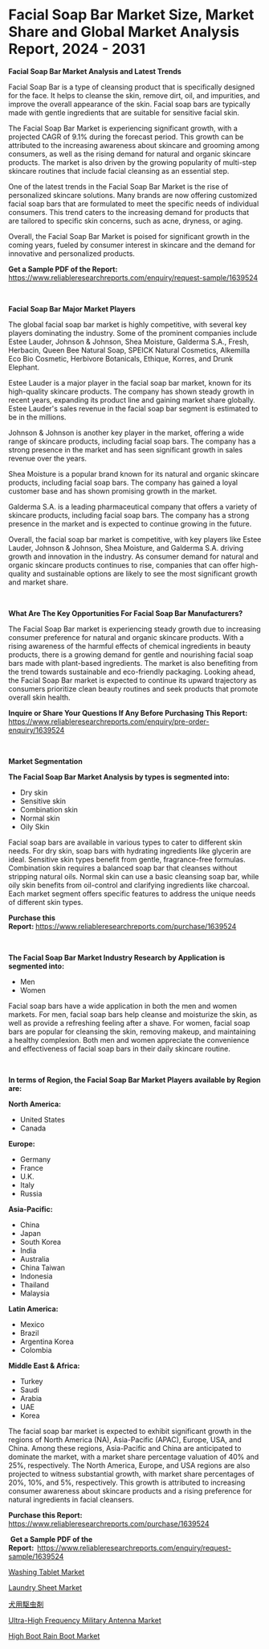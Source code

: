 <p><h1>Facial Soap Bar Market Size, Market Share and Global Market Analysis Report, 2024 - 2031</h1></p><p><strong>Facial Soap Bar Market Analysis and Latest Trends</strong></p>
<p><p>Facial Soap Bar is a type of cleansing product that is specifically designed for the face. It helps to cleanse the skin, remove dirt, oil, and impurities, and improve the overall appearance of the skin. Facial soap bars are typically made with gentle ingredients that are suitable for sensitive facial skin.</p><p>The Facial Soap Bar Market is experiencing significant growth, with a projected CAGR of 9.1% during the forecast period. This growth can be attributed to the increasing awareness about skincare and grooming among consumers, as well as the rising demand for natural and organic skincare products. The market is also driven by the growing popularity of multi-step skincare routines that include facial cleansing as an essential step.</p><p>One of the latest trends in the Facial Soap Bar Market is the rise of personalized skincare solutions. Many brands are now offering customized facial soap bars that are formulated to meet the specific needs of individual consumers. This trend caters to the increasing demand for products that are tailored to specific skin concerns, such as acne, dryness, or aging.</p><p>Overall, the Facial Soap Bar Market is poised for significant growth in the coming years, fueled by consumer interest in skincare and the demand for innovative and personalized products.</p></p>
<p><strong>Get a Sample PDF of the Report:&nbsp;</strong> <a href="https://www.reliableresearchreports.com/enquiry/request-sample/1639524">https://www.reliableresearchreports.com/enquiry/request-sample/1639524</a></p>
<p>&nbsp;</p>
<p><strong>Facial Soap Bar Major Market Players</strong></p>
<p><p>The global facial soap bar market is highly competitive, with several key players dominating the industry. Some of the prominent companies include Estee Lauder, Johnson & Johnson, Shea Moisture, Galderma S.A., Fresh, Herbacin, Queen Bee Natural Soap, SPEICK Natural Cosmetics, Alkemilla Eco Bio Cosmetic, Herbivore Botanicals, Ethique, Κorres, and Drunk Elephant.</p><p>Estee Lauder is a major player in the facial soap bar market, known for its high-quality skincare products. The company has shown steady growth in recent years, expanding its product line and gaining market share globally. Estee Lauder's sales revenue in the facial soap bar segment is estimated to be in the millions.</p><p>Johnson & Johnson is another key player in the market, offering a wide range of skincare products, including facial soap bars. The company has a strong presence in the market and has seen significant growth in sales revenue over the years.</p><p>Shea Moisture is a popular brand known for its natural and organic skincare products, including facial soap bars. The company has gained a loyal customer base and has shown promising growth in the market.</p><p>Galderma S.A. is a leading pharmaceutical company that offers a variety of skincare products, including facial soap bars. The company has a strong presence in the market and is expected to continue growing in the future.</p><p>Overall, the facial soap bar market is competitive, with key players like Estee Lauder, Johnson & Johnson, Shea Moisture, and Galderma S.A. driving growth and innovation in the industry. As consumer demand for natural and organic skincare products continues to rise, companies that can offer high-quality and sustainable options are likely to see the most significant growth and market share.</p></p>
<p>&nbsp;</p>
<p><strong>What Are The Key Opportunities For Facial Soap Bar Manufacturers?</strong></p>
<p><p>The Facial Soap Bar market is experiencing steady growth due to increasing consumer preference for natural and organic skincare products. With a rising awareness of the harmful effects of chemical ingredients in beauty products, there is a growing demand for gentle and nourishing facial soap bars made with plant-based ingredients. The market is also benefiting from the trend towards sustainable and eco-friendly packaging. Looking ahead, the Facial Soap Bar market is expected to continue its upward trajectory as consumers prioritize clean beauty routines and seek products that promote overall skin health.</p></p>
<p><strong>Inquire or Share Your Questions If Any Before Purchasing This Report:</strong> <a href="https://www.reliableresearchreports.com/enquiry/pre-order-enquiry/1639524">https://www.reliableresearchreports.com/enquiry/pre-order-enquiry/1639524</a></p>
<p>&nbsp;</p>
<p><strong>Market Segmentation</strong></p>
<p><strong>The Facial Soap Bar Market Analysis by types is segmented into:</strong></p>
<p><ul><li>Dry skin</li><li>Sensitive skin</li><li>Combination skin</li><li>Normal skin</li><li>Oily Skin</li></ul></p>
<p><p>Facial soap bars are available in various types to cater to different skin needs. For dry skin, soap bars with hydrating ingredients like glycerin are ideal. Sensitive skin types benefit from gentle, fragrance-free formulas. Combination skin requires a balanced soap bar that cleanses without stripping natural oils. Normal skin can use a basic cleansing soap bar, while oily skin benefits from oil-control and clarifying ingredients like charcoal. Each market segment offers specific features to address the unique needs of different skin types.</p></p>
<p><strong>Purchase this Report:&nbsp;</strong><a href="https://www.reliableresearchreports.com/purchase/1639524">https://www.reliableresearchreports.com/purchase/1639524</a></p>
<p>&nbsp;</p>
<p><strong>The Facial Soap Bar Market Industry Research by Application is segmented into:</strong></p>
<p><ul><li>Men</li><li>Women</li></ul></p>
<p><p>Facial soap bars have a wide application in both the men and women markets. For men, facial soap bars help cleanse and moisturize the skin, as well as provide a refreshing feeling after a shave. For women, facial soap bars are popular for cleansing the skin, removing makeup, and maintaining a healthy complexion. Both men and women appreciate the convenience and effectiveness of facial soap bars in their daily skincare routine.</p></p>
<p>&nbsp;</p>
<p><strong>In terms of Region, the Facial Soap Bar Market Players available by Region are:</strong></p>
<p>
    <p> <strong> North America: </strong>
        <ul>
            <li>United States</li>
            <li>Canada</li>
        </ul>
        </p> 
    <p> <strong> Europe: </strong>
        <ul>
            <li>Germany</li>
            <li>France</li>
            <li>U.K.</li>
            <li>Italy</li>
            <li>Russia</li>
        </ul>
        </p> 
    <p> <strong> Asia-Pacific: </strong>
        <ul>
            <li>China</li>
            <li>Japan</li>
            <li>South Korea</li>
            <li>India</li>
            <li>Australia</li>
            <li>China Taiwan</li>
            <li>Indonesia</li>
            <li>Thailand</li>
            <li>Malaysia</li>
        </ul>
        </p> 
    <p> <strong> Latin America: </strong>
        <ul>
            <li>Mexico</li>
            <li>Brazil</li>
            <li>Argentina Korea</li>
            <li>Colombia</li>
        </ul>
        </p> 
    <p> <strong> Middle East & Africa: </strong>
        <ul>
            <li>Turkey</li>
            <li>Saudi</li>
            <li>Arabia</li>
            <li>UAE</li>
            <li>Korea</li>
        </ul>
    </p>
    </p>
<p><p>The facial soap bar market is expected to exhibit significant growth in the regions of North America (NA), Asia-Pacific (APAC), Europe, USA, and China. Among these regions, Asia-Pacific and China are anticipated to dominate the market, with a market share percentage valuation of 40% and 25%, respectively. The North America, Europe, and USA regions are also projected to witness substantial growth, with market share percentages of 20%, 10%, and 5%, respectively. This growth is attributed to increasing consumer awareness about skincare products and a rising preference for natural ingredients in facial cleansers.</p></p>
<p><strong>Purchase this Report: </strong><a href="https://www.reliableresearchreports.com/purchase/1639524">https://www.reliableresearchreports.com/purchase/1639524</a></p>
<p>&nbsp;<strong>Get a Sample PDF of the Report:&nbsp;&nbsp;</strong><a href="https://www.reliableresearchreports.com/enquiry/request-sample/1639524">https://www.reliableresearchreports.com/enquiry/request-sample/1639524</a></p>
<p><strong></strong></p>
<p><p><a href="https://github.com/cecuraprangm/Market-Research-Report-List-2/blob/main/washing-tablet-market.md">Washing Tablet Market</a></p><p><a href="https://github.com/fiixsa/Market-Research-Report-List-2/blob/main/laundry-sheet-market.md">Laundry Sheet Market</a></p><p><a href="https://github.com/AriMuller2009/Market-Research-Report-List-1/blob/main/79215585557.md">犬用駆虫剤</a></p><p><a href="https://issuu.com/reportprime-2/docs/ultra-high-frequency-military-antenna-market-size-">Ultra-High Frequency Military Antenna Market</a></p><p><a href="https://issuu.com/reportprime-2/docs/high-boot-rain-boot-market-size-2030.pptx">High Boot Rain Boot Market</a></p></p>
